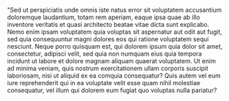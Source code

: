"Sed ut perspiciatis unde omnis iste natus error sit voluptatem accusantium 
doloremque laudantium, totam rem aperiam, eaque ipsa quae ab illo inventore
 veritatis et quasi architecto beatae vitae dicta sunt explicabo.
 Nemo enim ipsam voluptatem quia voluptas sit aspernatur aut odit aut fugit, 
 sed quia consequuntur magni dolores eos qui ratione voluptatem sequi nesciunt. 
 Neque porro quisquam est, qui dolorem ipsum quia dolor sit amet, consectetur, 
 adipisci velit, sed quia non numquam eius quia tempora incidunt ut labore et dolore 
 magnam aliquam quaerat voluptatem. Ut enim ad minima veniam, quis nostrum 
 exercitationem ullam corporis suscipit laboriosam, nisi ut aliquid ex ea comquia
 consequatur? Quis autem vel eum iure reprehenderit qui in ea voluptate velit esse
 quam nihil molestiae consequatur, vel illum qui dolorem eum fugiat quo voluptas
 nulla pariatur?